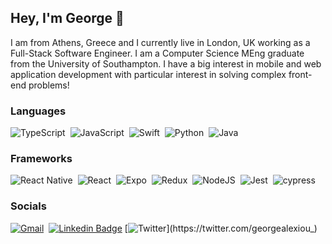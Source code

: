 ## Hey, I'm George 👋
I am from Athens, Greece and I currently live in London, UK working as a Full-Stack Software Engineer. I am a Computer Science MEng graduate from the University of Southampton. I have a big interest in mobile and web application development with particular interest in solving complex front-end problems!

### Languages

![TypeScript](https://img.shields.io/badge/typescript-%23007ACC.svg?style=for-the-badge&logo=typescript&logoColor=white)
&nbsp;![JavaScript](https://img.shields.io/badge/javascript-%23323330.svg?style=for-the-badge&logo=javascript&logoColor=%23F7DF1E)
&nbsp;![Swift](https://img.shields.io/badge/swift-F54A2A?style=for-the-badge&logo=swift&logoColor=white)
&nbsp;![Python](https://img.shields.io/badge/python-3670A0?style=for-the-badge&logo=python&logoColor=ffdd54)
&nbsp;![Java](https://img.shields.io/badge/java-%23ED8B00.svg?style=for-the-badge&logo=openjdk&logoColor=white)

### Frameworks

![React Native](https://img.shields.io/badge/react_native-%2320232a.svg?style=for-the-badge&logo=react&logoColor=%2361DAFB)
&nbsp;![React](https://img.shields.io/badge/react-%2320232a.svg?style=for-the-badge&logo=react&logoColor=%2361DAFB)
&nbsp;![Expo](https://img.shields.io/badge/expo-1C1E24?style=for-the-badge&logo=expo&logoColor=#D04A37)
&nbsp;![Redux](https://img.shields.io/badge/redux-%23593d88.svg?style=for-the-badge&logo=redux&logoColor=white)
&nbsp;![NodeJS](https://img.shields.io/badge/node.js-6DA55F?style=for-the-badge&logo=node.js&logoColor=white)
&nbsp;![Jest](https://img.shields.io/badge/-jest-%23C21325?style=for-the-badge&logo=jest&logoColor=white)
&nbsp;![cypress](https://img.shields.io/badge/-cypress-%23E5E5E5?style=for-the-badge&logo=cypress&logoColor=058a5e)

### Socials

[![Gmail](https://img.shields.io/badge/Gmail-D14836?style=for-the-badge&logo=gmail&logoColor=white&link=mailto:george@alexiou.xyz)](mailto:george@alexiou.xyz)
&nbsp;[![Linkedin Badge](https://img.shields.io/badge/linkedin-%230077B5.svg?style=for-the-badge&logo=linkedin&logoColor=white&link=https://www.linkedin.com/in/george-alexiou-41ab44167/)](https://www.linkedin.com/in/george-alexiou-41ab44167/)
[![Twitter](https://img.shields.io/badge/Twitter-%231DA1F2.svg?style=for-the-badge&logo=Twitter&logoColor=white&link=https://twitter.com/georgealexiou_)](https://twitter.com/georgealexiou_)
